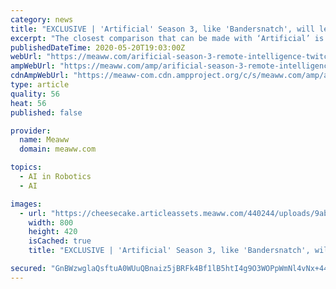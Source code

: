 ```yaml
---
category: news
title: "EXCLUSIVE | 'Artificial' Season 3, like 'Bandersnatch', will let viewers influence personality of AI robot"
excerpt: "The closest comparison that can be made with ‘Artificial’ is Netflix’s interactive film, ‘Black Mirror: Bandersnatch’. But given the subject of the series, mix it up with a little bit of 'Ex Machina'"
publishedDateTime: 2020-05-20T19:03:00Z
webUrl: "https://meaww.com/arificial-season-3-remote-intelligence-twitch-ai-black-mirror-bandersnatch-interactive-musical-score-440244"
ampWebUrl: "https://meaww.com/amp/arificial-season-3-remote-intelligence-twitch-ai-black-mirror-bandersnatch-interactive-musical-score-440244"
cdnAmpWebUrl: "https://meaww-com.cdn.ampproject.org/c/s/meaww.com/amp/arificial-season-3-remote-intelligence-twitch-ai-black-mirror-bandersnatch-interactive-musical-score-440244"
type: article
quality: 56
heat: 56
published: false

provider:
  name: Meaww
  domain: meaww.com

topics:
  - AI in Robotics
  - AI

images:
  - url: "https://cheesecake.articleassets.meaww.com/440244/uploads/9ab43e90-9a01-11ea-a4be-171c82daabb5_800_420.png"
    width: 800
    height: 420
    isCached: true
    title: "EXCLUSIVE | 'Artificial' Season 3, like 'Bandersnatch', will let viewers influence personality of AI robot"

secured: "GnBWzwglaQsftuA0WUuQBnaiz5jBRFk4Bf1lB5htI4g9O3WOPpWmNl4vNx+44XpysydXtRtUpNvR+oqmgRByVjGxSIYCW0M22SFwQKmXAV9VbyGG+6y/0BEQvAhVSnojQp3CxIlVnfokOSZbLo7YOZHvcT8enVvNXXcPSYZZ1usxYE/H++1XUGMA3Pgy+PyaZDTKsnppTarxnhxwYpq9K2lnnLZ3PZx1EEy+ZxFvnhuse6bR8MEpm/7tUKDbfxGnEXNjC+BYS8dUzDG8T7AnqfRmOobUs0/xVF9wGhYShf4+DEmsctgvBeiazUJIyJHjMtapZsRBqekDwaQQ3uNSwrcSnVdN+JZjhVP/0SuTKICdNgdDtVukwo7r8yMpKBNL/JgbBZPQvGzKKp7vQIbb+aXFQp0xda3KDsk/ZhBh33egfLpGTewyxiDxdaLHB7KGETNNRXbSt16TeyZ8G8+cDY2W/AWti64WyOz97d9eeyM=;7NvLj2OmFfticVZEZKhi3g=="
---
```


